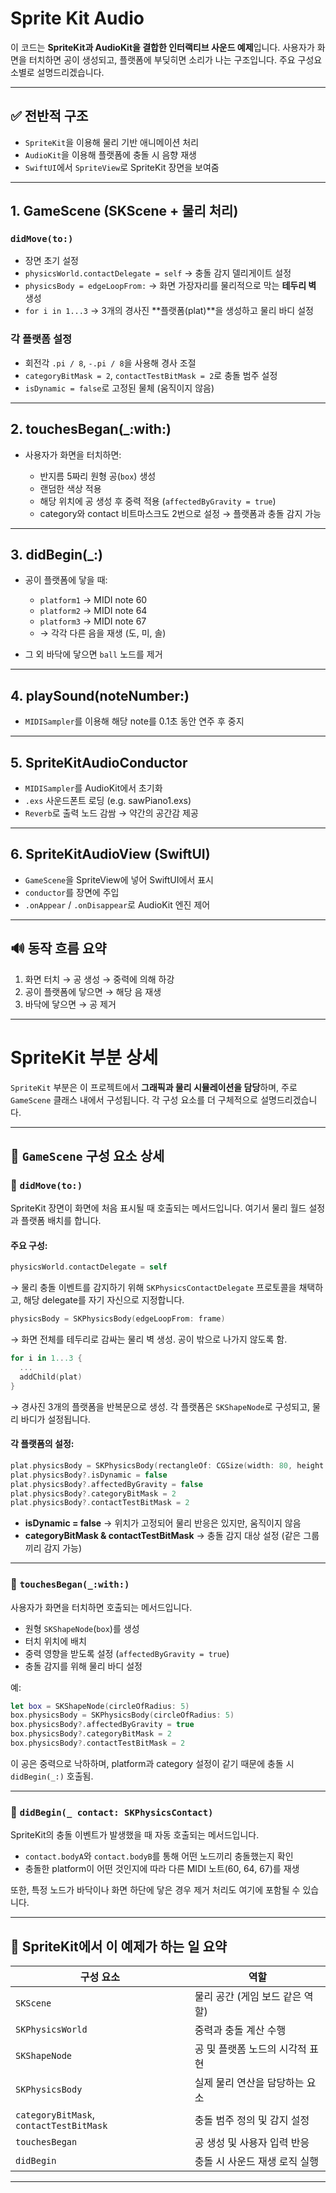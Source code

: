 # Sprite Kit Audio

이 코드는 **SpriteKit과 AudioKit을 결합한 인터랙티브 사운드 예제**입니다. 사용자가 화면을 터치하면 공이 생성되고, 플랫폼에 부딪히면 소리가 나는 구조입니다. 주요 구성요소별로 설명드리겠습니다.

---

## ✅ 전반적 구조

* `SpriteKit`을 이용해 물리 기반 애니메이션 처리
* `AudioKit`을 이용해 플랫폼에 충돌 시 음향 재생
* `SwiftUI`에서 `SpriteView`로 SpriteKit 장면을 보여줌

---

## 1. **GameScene (SKScene + 물리 처리)**

### `didMove(to:)`

* 장면 초기 설정
* `physicsWorld.contactDelegate = self`
  → 충돌 감지 델리게이트 설정
* `physicsBody = edgeLoopFrom:`
  → 화면 가장자리를 물리적으로 막는 **테두리 벽** 생성
* `for i in 1...3`
  → 3개의 경사진 \*\*플랫폼(plat)\*\*을 생성하고 물리 바디 설정

### 각 플랫폼 설정

* 회전각 `.pi / 8`, `-.pi / 8`을 사용해 경사 조절
* `categoryBitMask = 2`, `contactTestBitMask = 2`로 충돌 범주 설정
* `isDynamic = false`로 고정된 물체 (움직이지 않음)

---

## 2. **touchesBegan(\_:with:)**

* 사용자가 화면을 터치하면:

  * 반지름 5짜리 원형 공(`box`) 생성
  * 랜덤한 색상 적용
  * 해당 위치에 공 생성 후 중력 적용 (`affectedByGravity = true`)
  * category와 contact 비트마스크도 2번으로 설정 → 플랫폼과 충돌 감지 가능

---

## 3. **didBegin(\_:)**

* 공이 플랫폼에 닿을 때:

  * `platform1` → MIDI note 60
  * `platform2` → MIDI note 64
  * `platform3` → MIDI note 67
  * → 각각 다른 음을 재생 (도, 미, 솔)
* 그 외 바닥에 닿으면 `ball` 노드를 제거

---

## 4. **playSound(noteNumber:)**

* `MIDISampler`를 이용해 해당 note를 0.1초 동안 연주 후 중지

---

## 5. **SpriteKitAudioConductor**

* `MIDISampler`를 AudioKit에서 초기화
* `.exs` 사운드폰트 로딩 (e.g. sawPiano1.exs)
* `Reverb`로 출력 노드 감쌈 → 약간의 공간감 제공

---

## 6. **SpriteKitAudioView (SwiftUI)**

* `GameScene`을 SpriteView에 넣어 SwiftUI에서 표시
* `conductor`를 장면에 주입
* `.onAppear` / `.onDisappear`로 AudioKit 엔진 제어

---

## 🔊 동작 흐름 요약

1. 화면 터치 → 공 생성 → 중력에 의해 하강
2. 공이 플랫폼에 닿으면 → 해당 음 재생
3. 바닥에 닿으면 → 공 제거

---

# SpriteKit 부분 상세

`SpriteKit` 부분은 이 프로젝트에서 **그래픽과 물리 시뮬레이션을 담당**하며, 주로 `GameScene` 클래스 내에서 구성됩니다. 각 구성 요소를 더 구체적으로 설명드리겠습니다.

---

## 🧱 `GameScene` 구성 요소 상세

### 📍 `didMove(to:)`

SpriteKit 장면이 화면에 처음 표시될 때 호출되는 메서드입니다. 여기서 물리 월드 설정과 플랫폼 배치를 합니다.

#### 주요 구성:

  ```swift
  physicsWorld.contactDelegate = self
  ```

  → 물리 충돌 이벤트를 감지하기 위해 `SKPhysicsContactDelegate` 프로토콜을 채택하고, 해당 delegate를 자기 자신으로 지정합니다.

  ```swift
  physicsBody = SKPhysicsBody(edgeLoopFrom: frame)
  ```

  → 화면 전체를 테두리로 감싸는 물리 벽 생성. 공이 밖으로 나가지 않도록 함.

  ```swift
  for i in 1...3 {
    ...
    addChild(plat)
  }
  ```

  → 경사진 3개의 플랫폼을 반복문으로 생성. 각 플랫폼은 `SKShapeNode`로 구성되고, 물리 바디가 설정됩니다.

#### 각 플랫폼의 설정:

```swift
plat.physicsBody = SKPhysicsBody(rectangleOf: CGSize(width: 80, height: 10))
plat.physicsBody?.isDynamic = false
plat.physicsBody?.affectedByGravity = false
plat.physicsBody?.categoryBitMask = 2
plat.physicsBody?.contactTestBitMask = 2
```

* **isDynamic = false** → 위치가 고정되어 물리 반응은 있지만, 움직이지 않음
* **categoryBitMask & contactTestBitMask** → 충돌 감지 대상 설정 (같은 그룹끼리 감지 가능)

---

### 📍 `touchesBegan(_:with:)`

사용자가 화면을 터치하면 호출되는 메서드입니다.

* 원형 `SKShapeNode`(`box`)를 생성
* 터치 위치에 배치
* 중력 영향을 받도록 설정 (`affectedByGravity = true`)
* 충돌 감지를 위해 물리 바디 설정

예:

```swift
let box = SKShapeNode(circleOfRadius: 5)
box.physicsBody = SKPhysicsBody(circleOfRadius: 5)
box.physicsBody?.affectedByGravity = true
box.physicsBody?.categoryBitMask = 2
box.physicsBody?.contactTestBitMask = 2
```

이 공은 중력으로 낙하하며, platform과 category 설정이 같기 때문에 충돌 시 `didBegin(_:)` 호출됨.

---

### 📍 `didBegin(_ contact: SKPhysicsContact)`

SpriteKit의 충돌 이벤트가 발생했을 때 자동 호출되는 메서드입니다.

* `contact.bodyA`와 `contact.bodyB`를 통해 어떤 노드끼리 충돌했는지 확인
* 충돌한 platform이 어떤 것인지에 따라 다른 MIDI 노트(60, 64, 67)를 재생

또한, 특정 노드가 바닥이나 화면 하단에 닿은 경우 제거 처리도 여기에 포함될 수 있습니다.

---

## 🎯 SpriteKit에서 이 예제가 하는 일 요약

| 구성 요소                                   | 역할                  |
| --------------------------------------- | ------------------- |
| `SKScene`                               | 물리 공간 (게임 보드 같은 역할) |
| `SKPhysicsWorld`                        | 중력과 충돌 계산 수행        |
| `SKShapeNode`                           | 공 및 플랫폼 노드의 시각적 표현  |
| `SKPhysicsBody`                         | 실제 물리 연산을 담당하는 요소   |
| `categoryBitMask`, `contactTestBitMask` | 충돌 범주 정의 및 감지 설정    |
| `touchesBegan`                          | 공 생성 및 사용자 입력 반응    |
| `didBegin`                              | 충돌 시 사운드 재생 로직 실행   |

---


